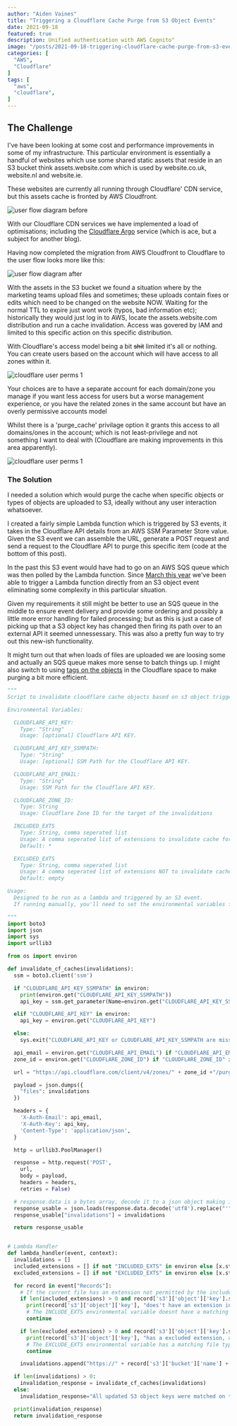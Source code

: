 ```yaml
---
author: "Aiden Vaines"
title: "Triggering a Cloudflare Cache Purge from S3 Object Events"
date: 2021-09-18
featured: true
description: Unified authentication with AWS Cognito"
image: "/posts/2021-09-18-triggering-cloudflare-cache-purge-from-s3-event/featured.png"
categories: [
  "AWS",
  "Cloudflare"
]
tags: [
  "aws",
  "cloudflare",
]
---
```


## The Challenge
I've have been looking at some cost and performance improvements in some of my infrastructure. This particular environment is essentially a handful of websites which use some shared static assets that reside in an S3 bucket think assets.website.com which is used by website.co.uk, website.nl and website.ie.

These websites are currently all running through Cloudflare' CDN service, but this assets cache is fronted by AWS Cloudfront.

![user flow diagram before](/posts/2021-09-18-triggering-cloudflare-cache-purge-from-s3-event/blg_s3_cf_flow1.png)


With our Cloudflare CDN services we have implemented a load of optimisations; including the [Cloudflare Argo](https://blog.cloudflare.com/argo/) service (which is ace, but a subject for another blog).

Having now completed the migration from AWS Cloudfront to Cloudflare to the user flow looks more like this:

![user flow diagram after](/posts/2021-09-18-triggering-cloudflare-cache-purge-from-s3-event/blg_s3_cf_flow2.png)


With the assets in the S3 bucket we found a situation where by the marketing teams upload files and sometimes; these uploads contain fixes or edits which need to be changed on the website NOW. Waiting for the normal TTL to expire just wont work (typos, bad information etc); historically they would just log in to AWS, locate the assets.website.com distribution and run a cache invalidation. Access was govered by IAM and limited to this specific action on this specific distribution.

With Cloudflare's access model being a bit ~~shit~~ limited it's all or nothing. You can create users based on the account which will have access to all zones within it.

![cloudflare user perms 1](/posts/2021-09-18-triggering-cloudflare-cache-purge-from-s3-event/blg_s3_cf_perms1.png)

Your choices are to have a separate account for each domain/zone you manage if you want less access for users but a worse management experience, or you have the related zones in the same account but have an overly permissive accounts model

Whilst there is a 'purge_cache' privilage option it grants this access to all domains/ones in the account; which is not least-privilege and not something I want to deal with (Cloudflare are making improvements in this area apparently).

![cloudflare user perms 1](/posts/2021-09-18-triggering-cloudflare-cache-purge-from-s3-event/blg_s3_cf_perms1.png)

### The Solution
I needed a solution which would purge the cache when specific objects or types of objects are uploaded to S3, ideally without any user interaction whatsoever.

I created a fairly simple Lambda function which is triggered by S3 events, it takes in the Cloudflare API details from an AWS SSM Parameter Store value. Given the S3 event we can assemble the URL, generate a POST request and send a request to the Cloudflare API to purge this specific item (code at the bottom of this post).

In the past this S3 event would have had to go on an AWS SQS queue which was then polled by the Lambda function. Since [March this year](https://aws.amazon.com/blogs/aws/introducing-amazon-s3-object-lambda-use-your-code-to-process-data-as-it-is-being-retrieved-from-s3/) we've been able to trigger a Lambda function directly from an S3 object event eliminating some complexity in this particular situation.

Given my requirements it still might be better to use an SQS queue in the middle to ensure event delivery and provide some ordering and possibly a little more error handling for failed processing; but as this is just a case of picking up that a S3 object key has changed then firing its path over to an external API it seemed unnessessary. This was also a pretty fun way to try out this new-ish functionality.

It might turn out that when loads of files are uploaded we are loosing some and actually an SQS queue makes more sense to batch things up. I might also switch to using [tags on the objects](https://blog.cloudflare.com/introducing-a-powerful-way-to-purge-cache-on-cloudflare-purge-by-cache-tag/) in the Cloudflare space to make purging a bit more efficient.


~~~ python
"""
Script to invalidate cloudflare cache objects based on s3 object triggers. Assumes the bucket name is the same as the target URL

Environmental Variables:

  CLOUDFLARE_API_KEY:
    Type: "String"
    Usage: [optional] Cloudflare API KEY.

  CLOUDFLARE_API_KEY_SSMPATH:
    Type: "String"
    Usage: [optional] SSM Path for the Cloudflare API KEY.

  CLOUDFLARE_API_EMAIL:
    Type: "String"
    Usage: SSM Path for the Cloudflare API KEY.

  CLOUDFLARE_ZONE_ID:
    Type: String
    Usage: Cloudflare Zone ID for the target of the invalidations

  INCLUDED_EXTS
    Type: String, comma seperated list
    Usage: A comma seperated list of extensions to invalidate cache for, default is everything
    Default: *

  EXCLUDED_EXTS
    Type: String, comma seperated list
    Usage: A comma seperated list of extensions NOT to invalidate cache for, default is nothing
    Default: empty

Usage:
  Designed to be run as a lambda and triggered by an S3 event.
  If running manually, you'll need to set the environmental variables first

"""
import boto3
import json
import sys
import urllib3

from os import environ

def invalidate_cf_caches(invalidations):
  ssm = boto3.client('ssm')

  if "CLOUDFLARE_API_KEY_SSMPATH" in environ:
    print(environ.get("CLOUDFLARE_API_KEY_SSMPATH"))
    api_key = ssm.get_parameter(Name=environ.get("CLOUDFLARE_API_KEY_SSMPATH"), WithDecryption=True)

  elif "CLOUDFLARE_API_KEY" in environ:
    api_key = environ.get("CLOUDFLARE_API_KEY")

  else:
    sys.exit("CLOUDFLARE_API_KEY or CLOUDFLARE_API_KEY_SSMPATH are missing")

  api_email = environ.get("CLOUDFLARE_API_EMAIL") if "CLOUDFLARE_API_EMAIL" in environ else sys.exit("CLOUDFLARE_API_EMAIL is missing")
  zone_id = environ.get("CLOUDFLARE_ZONE_ID") if "CLOUDFLARE_ZONE_ID" in environ else sys.exit("CLOUDFLARE_ZONE_ID is missing")

  url = "https://api.cloudflare.com/client/v4/zones/" + zone_id +"/purge_cache"

  payload = json.dumps({
    "files": invalidations
  })

  headers = {
    'X-Auth-Email': api_email,
    'X-Auth-Key': api_key,
    'Content-Type': 'application/json',
  }

  http = urllib3.PoolManager()

  response = http.request('POST',
    url,
    body = payload,
    headers = headers,
    retries = False)

  # response.data is a bytes array, decode it to a json object making it somewhat useful
  response_usable = json.loads(response.data.decode('utf8').replace("'", '"'))
  response_usable["invalidations"] = invalidations

  return response_usable


# Lambda Handler
def lambda_handler(event, context):
  invalidations = []
  included_extensions = [] if not "INCLUDED_EXTS" in environ else [x.strip() for x in environ.get("INCLUDED_EXTS").split(",")]
  excluded_extensions = [] if not "EXCLUDED_EXTS" in environ else [x.strip() for x in environ.get("EXCLUDED_EXTS").split(",")]

  for record in event["Records"]:
    # If the current file has an extension not permitted by the included extensions filter, skip to the next record
    if len(included_extensions) > 0 and record['s3']['object']['key'].split(".")[-1] not in included_extensions:
      print(record['s3']['object']['key'], "does't have an extension in the inclusion filter and will be skippedun")
      # The INCLUDE_EXTS environmental variable doesnt have a matching file type
      continue

    if len(excluded_extensions) > 0 and record['s3']['object']['key'].split(".")[-1] in excluded_extensions:
      print(record['s3']['object']['key'], "has a excluded extension, and will be skipped")
      # The EXCLUDE_EXTS environmental variable has a matching file type to be excluded
      continue

    invalidations.append("https://" + record['s3']['bucket']['name'] + "/" + record['s3']['object']['key'])

  if len(invalidations) > 0:
    invalidation_response = invalidate_cf_caches(invalidations)
  else:
    invalidation_response="All updated S3 object keys were matched on the exclusion list or not explicitily included"

  print(invalidation_response)
  return invalidation_response

~~~
